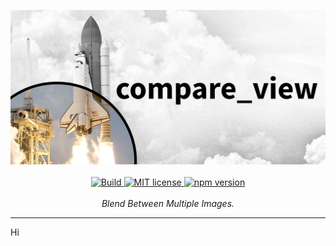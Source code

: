 <p align="center">
    <a href="#"><img src="https://raw.githubusercontent.com/Octoframes/compare_view/main/photos/banner.png"></a>
    <br />
    <br />
    <a href="https://github.com/Octoframes/compare_view/actions/workflows/build.yml">
        <img src="https://github.com/Octoframes/compare_view/actions/workflows/build.yml/badge.svg" alt="Build">
    </a>
    <a href="https://github.com/Octoframes/compare_view/blob/main/LICENSE">
        <img src="https://img.shields.io/badge/license-MIT-blue.svg" alt="MIT license" />
    </a>
    <a href="https://badge.fury.io/js/compare_view">
        <img src="https://badge.fury.io/js/compare_view.svg" alt="npm version" height="18">
    </a>
    <br />
    <br />
    <i>Blend Between Multiple Images.</i>
</p>
<hr />

Hi

